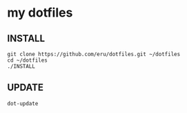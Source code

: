 # my dotfiles

## INSTALL

   ```
   git clone https://github.com/eru/dotfiles.git ~/dotfiles
   cd ~/dotfiles
   ./INSTALL
   ```

## UPDATE

   ```
   dot-update
   ```
